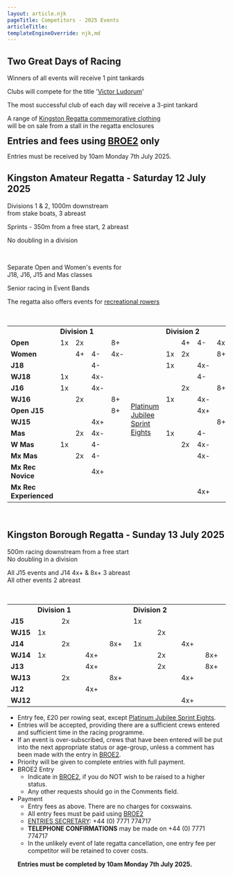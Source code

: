 ```yaml
---
layout: article.njk
pageTitle: Competitors - 2025 Events
articleTitle:
templateEngineOverride: njk,md
---
```


<div id="nav" style="display:none">2</div>
	<div class="centered">
		<h2>Two Great Days of Racing</h2>
    	<div class="stronger">
    		<p class="compact">Winners of all events will receive 1 pint tankards</p>
    		<p class="compact">Clubs will compete for the title '<a href="/victor-ludorum/">Victor Ludorum</a>'</p>
    		<p class="compact">The most successful club of each day will receive a 3-pint tankard</p>
    		<p class="compact">A range of <a href="Images/Kingston_Regatta_Merchandise.pdf">Kingston Regatta commemorative clothing</a> <br>will be on sale from a stall in the regatta enclosures</p>
		</div>
    	<div class="mediumBox">
			<h2  style="display:inline" >Entries and fees using <a href="https://broe2.britishrowing.org/" target="new">BROE2</a> only</h2>
		</div>
    	<p class="stronger">Entries must be received by 10am Monday 7th July 2025.</p>
    	<h2>Kingston Amateur Regatta - Saturday 12 July 2025</h2>
    	<div>
			<p  class="compact">Divisions 1 & 2, 1000m downstream<br>from stake boats, 3 abreast</p>
    		<p  class="compact">Sprints - 350m from a free start, 2 abreast</p>
    		<p  class="compact">No doubling in a division</p>
    	</div>
		<br/>
		<div class="stronger">
			<p class="compact">Separate Open and Women's events for<br>J18, J16, J15 and Mas classes</p>
			<p class="compact">Senior racing in Event Bands</p>
            <p class="compact">The regatta also offers events for <a href="/recreational/">recreational rowers</a></p>
			<br>
		</div>    
		<table class="redgrid" width="100%" cellspacing="0" cellpadding="6">
			<tr>
				<td width="11.1%">&nbsp;</td>
				<td width="48%" colspan="4"><b>Division 1</b></td>
				<td width="130" >&nbsp;</td>
				<td width="38%" colspan="4" class=r><b>Division 2</b></td>
			</tr>
			<tr>
	    		<td width="30%"><b>Open</b></td>
				<td width="7%">1x</td>
				<td width="7%">2x</td>
				<td width="7%">&nbsp;</td>
				<td width="7%">8+</td>
				<td width="14%" rowspan="13" >
				<a href="/sprint-eights/">Platinum<br>
				Jubilee<br>
				Sprint<br>
				Eights</a></td>
				<td width="7%">&nbsp;</td>
				<td width="7%">4+</td>
				<td width="7%">4-</td>
				<td width="7%" class=r>4x-</td>
			</tr>
			<tr>
				<td><b>Women</b></td>
				<td>&nbsp;</td>
				<td>4+</td>
				<td>4-</td>
				<td>4x-</td>
				<td>1x</td>
				<td>2x</td>
				<td>&nbsp;</td>
				<td class=r>8+</td>
			</tr>
			<tr>
				<td><b>J18</b></td>
				<td>&nbsp;</td>
				<td>&nbsp;</td>
				<td>4-</td>
				<td>&nbsp;</td>
				<td>1x</td>
				<td>&nbsp;</td>
				<td>4x-</td>
				<td class=r>&nbsp;</td>
			</tr>
			<tr>
				<td><b>WJ18</b></td>
				<td>1x</td>
				<td>&nbsp;</td>
				<td>4x-</td>
				<td>&nbsp;</td>
				<td>&nbsp;</td>
				<td>&nbsp;</td>
				<td>4-</td>
				<td class=r>&nbsp;</td>
			</tr>
			<tr>
				<td><b>J16</b></td>
				<td>1x</td>
				<td>&nbsp;</td>
				<td>4x-</td>
				<td>&nbsp;</td>
				<td>&nbsp;</td>
				<td>2x</td>
				<td>&nbsp;</td>
				<td class=r>8+</td>
			</tr>
			<tr>
				<td><b>WJ16</b></td>
				<td>&nbsp;</td>
				<td>2x</td>
				<td>&nbsp;</td>
				<td>8+</td>
				<td>1x</td>
				<td>&nbsp;</td>
				<td>4x-</td>
				<td class=r>&nbsp;</td>
			</tr>
			<tr>
				<td><b>Open J15</b></td>
				<td>&nbsp;</td>
				<td>&nbsp;</td>
				<td>&nbsp;</td>
				<td>8+</td>
				<td>&nbsp;</td>
				<td>&nbsp;</td>
				<td>4x+</td>
				<td class=r>&nbsp;</td>
			</tr>
			<tr>
				<td><b>WJ15</b></td>
				<td>&nbsp;</td>
				<td>&nbsp;</td>
				<td>4x+</td>
				<td>&nbsp;</td>
				<td>&nbsp;</td>
				<td>&nbsp;</td>
				<td>&nbsp;</td>
				<td class=r>8+</td>
			</tr>
			<tr>
				<td><b>Mas</b></td>
				<td>&nbsp;</td>
				<td>2x</td>
				<td>4x-</td>
				<td>&nbsp;</td>
				<td>1x</td>
				<td>&nbsp;</td>
				<td>4-</td>
				<td class=r>&nbsp;</td>
			</tr>
			<tr>
				<td><b>W Mas</b></td>
				<td>1x</td>
				<td>&nbsp;</td>
				<td>4-</td>
				<td>&nbsp;</td>
				<td>&nbsp;</td>
				<td>2x</td>
				<td>4x-</td>
				<td class=r>&nbsp;</td>
			</tr>
			<tr>
				<td><b>Mx Mas</b></td>
				<td>&nbsp;</td>
				<td>2x</td>
				<td>4-</td>
				<td>&nbsp;</td>
				<td>&nbsp;</td>
				<td>&nbsp;</td>
				<td>4x-</td>
				<td>&nbsp;</td>
			</tr>
			<tr>
				<td><b>Mx Rec Novice</b></td>
				<td>&nbsp;</td>
				<td>&nbsp;</td>
				<td>4x+</td>
				<td>&nbsp;</td>
				<td>&nbsp;</td>
				<td>&nbsp;</td>
				<td>&nbsp;</td>
				<td >&nbsp;</td>
			</tr>
			<tr>
				<td><b>Mx Rec Experienced</b></td>
				<td>&nbsp;</td>
				<td>&nbsp;</td>
				<td>&nbsp;</td>
				<td>&nbsp;</td>
				<td>&nbsp;</td>
				<td>&nbsp;</td>
				<td>4x+</td>
				<td class="r b">&nbsp;</td>
			</tr>
		</table>
		<br/>
		<h2>Kingston Borough Regatta - Sunday 13 July 2025</h2>
		<p class="compact">500m racing downstream from a free start<br>No doubling in a division</p>
		<p class="compact">All J15 events and J14 4x+ & 8x+ 3 abreast<br>All other events 2 abreast</p>
		<br/>
		<table class="redgrid" width="100%" cellspacing="0" cellpadding="6">
			<tr>
				<td>&nbsp;</td>
				<td colspan="4"><b>Division 1</b></td>
				<td colspan="4" class=r><b>Division 2</b></td>
			</tr>
			<tr>
				<td width="11%"><b>J15</b></td>
				<td width="11%">&nbsp;</td>
				<td width="11%">2x</td>
				<td width="11%">&nbsp;</td>
				<td width="11%">&nbsp;</td>
				<td width="11%">1x</td>
				<td width="11%">&nbsp;</td>
				<td width="11%">&nbsp;</td>
				<td width="11%" class=r>&nbsp;</td>
			</tr>
			<tr>
				<td width="11%"><b>WJ15</b></td>
				<td width="11%">1x</td>
				<td width="11%">&nbsp;</td>
				<td width="11%">&nbsp;</td>
				<td width="11%">&nbsp;</td>
				<td width="11%">&nbsp;</td>
				<td width="11%">2x</td>
				<td width="11%">&nbsp;</td>
				<td width="11%" class=r>&nbsp;</td>
			</tr>
			<tr>
				<td><b>J14</b></td>
				<td>&nbsp;</td>
				<td>2x</td>
				<td>&nbsp;</td>
				<td>8x+</td>
				<td>1x</td>
				<td>&nbsp;</td>
				<td>4x+</td>
				<td class=r>&nbsp;</td>
			</tr>
			<tr>
				<td><b>WJ14</b></td>
				<td>1x</td>
				<td>&nbsp;</td>
				<td>4x+</td>
				<td>&nbsp;</td>
				<td>&nbsp;</td>
				<td>2x</td>
				<td>&nbsp;</td>
				<td class=r>8x+</td>
			</tr>
			<tr>
				<td><b>J13</b></td>
				<td>&nbsp;</td>
				<td>&nbsp;</td>
				<td>4x+</td>
				<td>&nbsp;</td>
				<td>&nbsp;</td>
				<td>2x</td>
				<td>&nbsp;</td>
				<td class=r>8x+</td>
			</tr>
			<tr>
				<td><b>WJ13</b></td>
				<td>&nbsp;</td>
				<td>2x</td>
				<td>&nbsp;</td>
				<td>8x+</td>
				<td>&nbsp;</td>
				<td>&nbsp;</td>
				<td>4x+</td>
				<td class=r>&nbsp;</td>
			</tr>
			<tr>
				<td><b>J12</b></td>
				<td>&nbsp;</td>
				<td>&nbsp;</td>
				<td>4x+</td>
				<td>&nbsp;</td>
				<td>&nbsp;</td>
				<td>&nbsp;</td>
				<td>&nbsp;</td>
				<td class=r>&nbsp;</td>
			</tr>
			<tr>
				<td class=b><b>WJ12</b></td>
				<td class=b>&nbsp;</td>
				<td class=b>&nbsp;</td>
				<td class=b>&nbsp;</td>
				<td class=b>&nbsp;</td>
				<td class=b>&nbsp;</td>
				<td class=b>&nbsp;</td>
				<td class=b>4x+</td>
				<td class="r b">&nbsp;</td>
			</tr>
		</table>        
	</div>    
	<ul>
		<li>Entry fee, &pound;20 per rowing seat, except <a href="/sprint-eights/">Platinum Jubilee Sprint Eights</a>.</li>
		<li>Entries will be accepted, providing there are a sufficient crews entered and sufficient time in the racing programme. </li>
		<li>If an event is over-subscribed, crews that have been entered will be put into the next appropriate status or age-group, unless a comment has been made with the entry in <a href="https://broe2.britishrowing.org/" target="new">BROE2</a>.</li>
		<li>Priority will be given to complete entries with full payment.</li>
		<li><span class="smallTitle">BROE2 Entry</span>
			<ul>
			<li>Indicate in <a href="https://broe2.britishrowing.org/" target="new">
			BROE2</a>, if you do NOT wish to be raised to a higher status.</li>
			<li>Any other requests should go in the Comments field. <br></li>
			</ul>
		</li>
		<li><span class="smallTitle">Payment</span>
			<ul>
			<li>Entry fees as above. There are no charges for coxswains.</li> 
			<li>All entry fees must be paid using <a href="https://broe2.britishrowing.org/" target="new">
			BROE2</a></li>
		<li><a href="javascript:popUp('email-form.php?contact=1')">ENTRIES SECRETARY</a>: +44 (0) 7771 774717<br></li>
		<li><strong>TELEPHONE CONFIRMATIONS</strong> may be made on +44 (0) 7771 774717</li>
		<li>In the unlikely event of late regatta cancellation, one entry fee per competitor will be retained to cover costs.</li>
	</ul>
	<div class="centered">
		<p><strong>Entries must be completed by 10am Monday 7th July 2025.</strong></p>
	</div>
</div>
